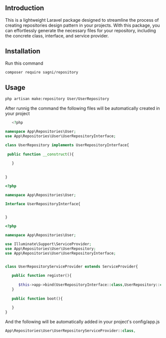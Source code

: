 Introduction
------------
This is a lightweight Laravel package designed to streamline the process of creating repositories design pattern in your projects. With this package, you can effortlessly generate the necessary files for your repository, including the concrete class, interface, and service provider.

Installation
------------
Run this command

```bash
composer require sagni/repository
```



Usage
----------------
```bash
php artisan make:repository User/UserRepository
```

After runnig the command the following files will be automatically created in your project 

```php
   <?php

namespace App\Repositories\User;
use App\Repositories\User\UserRepositoryInterface;

class UserRepository implements UserRepositoryInterface{
 
 public function __construct(){
     
   }
   
   
}
```

```php
<?php

namespace App\Repositories\User;

Interface UserRepositoryInterface{

  
}
```

```php
<?php

namespace App\Repositories\User;

use Illuminate\Support\ServiceProvider;
use App\Repositories\User\UserRepository;
use App\Repositories\User\UserRepositoryInterface;


class UserRepositoryServiceProvider extends ServiceProvider{
   
   public function register(){
   
      $this->app->bind(UserRepositoryInterface::class,UserRepository::class);
   }
   
   public function boot(){
   
   }
}
```
And the following will be automatically added in your project's config/app.js

```php
App\Repositories\User\UserRepositoryServiceProvider::class,
```
